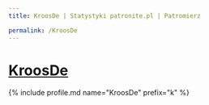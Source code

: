 ```yaml
---
title: KroosDe | Statystyki patronite.pl | Patromierz

permalink: /KroosDe
---
```


# [KroosDe](https://patronite.pl/KroosDe)

{% include profile.md name="KroosDe" prefix="k" %}
